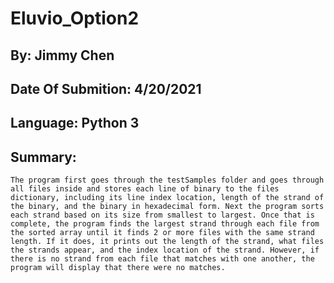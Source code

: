 # Eluvio_Option2

## By: Jimmy Chen
## Date Of Submition: 4/20/2021

## Language: Python 3

## Summary:
    The program first goes through the testSamples folder and goes through all files inside and stores each line of binary to the files dictionary, including its line index location, length of the strand of the binary, and the binary in hexadecimal form. Next the program sorts each strand based on its size from smallest to largest. Once that is complete, the program finds the largest strand through each file from the sorted array until it finds 2 or more files with the same strand length. If it does, it prints out the length of the strand, what files the strands appear, and the index location of the strand. However, if there is no strand from each file that matches with one another, the program will display that there were no matches. 